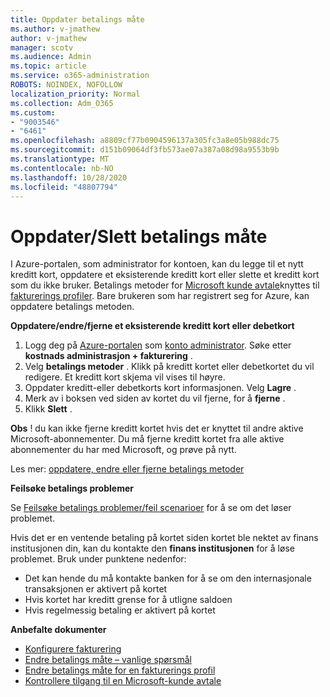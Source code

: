 ```yaml
---
title: Oppdater betalings måte
ms.author: v-jmathew
author: v-jmathew
manager: scotv
ms.audience: Admin
ms.topic: article
ms.service: o365-administration
ROBOTS: NOINDEX, NOFOLLOW
localization_priority: Normal
ms.collection: Adm_O365
ms.custom:
- "9003546"
- "6461"
ms.openlocfilehash: a8809cf77b0904596137a305fc3a8e05b988dc75
ms.sourcegitcommit: d151b09064df3fb573ae07a387a08d98a9553b9b
ms.translationtype: MT
ms.contentlocale: nb-NO
ms.lasthandoff: 10/28/2020
ms.locfileid: "48807794"
---
```

# <a name="updatedelete-payment-method"></a>Oppdater/Slett betalings måte

I Azure-portalen, som administrator for kontoen, kan du legge til et nytt kreditt kort, oppdatere et eksisterende kreditt kort eller slette et kreditt kort som du ikke bruker. Betalings metoder for [Microsoft kunde avtale](https://docs.microsoft.com/azure/billing/billing-how-to-change-credit-card?WT.mc_id=Portal-Microsoft_Azure_Support#check-access-to-a-microsoft-customer-agreement)knyttes til [fakturerings profiler](https://docs.microsoft.com/azure/billing/billing-how-to-change-credit-card?WT.mc_id=Portal-Microsoft_Azure_Support#change-payment-method-for-a-billing-profile). Bare brukeren som har registrert seg for Azure, kan oppdatere betalings metoden.

**Oppdatere/endre/fjerne et eksisterende kreditt kort eller debetkort**

1.  Logg deg på [Azure-portalen](https://portal.azure.com/) som [konto administrator](https://docs.microsoft.com/azure/billing/billing-subscription-transfer?WT.mc_id=Portal-Microsoft_Azure_Support#whoisaa). Søke etter **kostnads administrasjon + fakturering** .
2.  Velg **betalings metoder** . Klikk på kreditt kortet eller debetkortet du vil redigere. Et kreditt kort skjema vil vises til høyre.
3.  Oppdater kreditt-eller debetkorts kort informasjonen. Velg **Lagre** .
4.  Merk av i boksen ved siden av kortet du vil fjerne, for å **fjerne** .
5.  Klikk **Slett** .

**Obs** ! du kan ikke fjerne kreditt kortet hvis det er knyttet til andre aktive Microsoft-abonnementer. Du må fjerne kreditt kortet fra alle aktive abonnementer du har med Microsoft, og prøve på nytt.

Les mer: [oppdatere, endre eller fjerne betalings metoder](https://docs.microsoft.com/azure/billing/billing-how-to-change-credit-card?WT.mc_id=Portal-Microsoft_Azure_Support)

**Feilsøke betalings problemer**

Se [Feilsøke betalings problemer/feil scenarioer](https://support.microsoft.com/help/4505172/troubleshooting-payment-issues) for å se om det løser problemet.

Hvis det er en ventende betaling på kortet siden kortet ble nektet av finans institusjonen din, kan du kontakte den **finans institusjonen** for å løse problemet. Bruk under punktene nedenfor:

- Det kan hende du må kontakte banken for å se om den internasjonale transaksjonen er aktivert på kortet
- Hvis kortet har kreditt grense for å utligne saldoen
- Hvis regelmessig betaling er aktivert på kortet

**Anbefalte dokumenter**

- [Konfigurere fakturering](https://azure.microsoft.com/pricing/invoicing/)
- [Endre betalings måte – vanlige spørsmål](https://docs.microsoft.com/azure/billing/billing-how-to-change-credit-card?WT.mc_id=Portal-Microsoft_Azure_Support#frequently-asked-questions)
- [Endre betalings måte for en fakturerings profil](https://docs.microsoft.com/azure/billing/billing-how-to-change-credit-card?WT.mc_id=Portal-Microsoft_Azure_Support#change-payment-method-for-a-billing-profile)
- [Kontrollere tilgang til en Microsoft-kunde avtale](https://docs.microsoft.com/azure/billing/billing-how-to-change-credit-card?WT.mc_id=Portal-Microsoft_Azure_Support#check-access-to-a-microsoft-customer-agreement)

